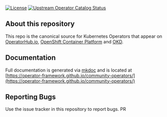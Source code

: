 [![License](http://img.shields.io/:license-apache-blue.svg)](http://www.apache.org/licenses/LICENSE-2.0.html)
[![Upstream Operator Catalog Status](https://quay.io/repository/operator-framework/upstream-community-operators/status "Upstream Operator Catalog Status")](https://quay.io/repository/operator-framework/upstream-community-operators)

## About this repository

This repo is the canonical source for Kubernetes Operators that appear on [OperatorHub.io](https://operatorhub.io), [OpenShift Container Platform](https://openshift.com) and [OKD](https://okd.io).

## Documentation
Full documentation is generated via [mkdoc](https://www.mkdocs.org/) and is located at [https://operator-framework.github.io/community-operators/](https://operator-framework.github.io/community-operators/)

## Reporting Bugs

Use the issue tracker in this repository to report bugs.
PR
